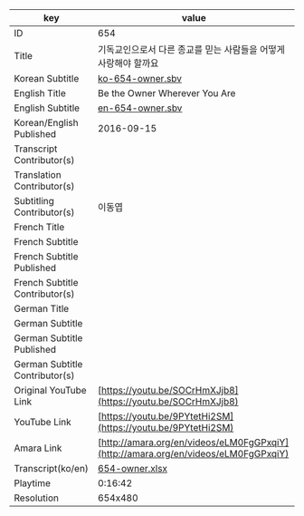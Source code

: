 |  key  |  value  |
|-------|---------|
| ID            | 654 |
| Title         | 기독교인으로서 다른 종교를 믿는 사람들을 어떻게 사랑해야 할까요 |
| Korean Subtitle | [ko-654-owner.sbv](https://github.com/jungtosociety/dharma-qna/raw/master/sub/654/ko-654-owner.sbv) |
| English Title | Be the Owner Wherever You Are |
| English Subtitle | [en-654-owner.sbv](https://github.com/jungtosociety/dharma-qna/raw/master/sub/654/en-654-owner.sbv) |
| Korean/English Published     | 2016-09-15 |
| Transcript Contributor(s)   |  |
| Translation Contributor(s)   |  |
| Subtitling Contributor(s)   | 이동엽 |
| French Title |  |
| French Subtitle |  |
| French Subtitle Published |  |
| French Subtitle Contributor(s) |  |
| German Title |  |
| German Subtitle |  |
| German Subtitle Published |  |
| German Subtitle Contributor(s) |  |
| Original YouTube Link  | [https://youtu.be/SOCrHmXJjb8](https://youtu.be/SOCrHmXJjb8) |
| YouTube Link  | [https://youtu.be/9PYtetHi2SM](https://youtu.be/9PYtetHi2SM) |
| Amara Link    | [http://amara.org/en/videos/eLM0FgGPxqiY](http://amara.org/en/videos/eLM0FgGPxqiY) |
| Transcript(ko/en) | [654-owner.xlsx](https://github.com/jungtosociety/dharma-qna/raw/master/sub/654/654-owner.xlsx) |
| Playtime | 0:16:42 |
| Resolution | 654x480|
